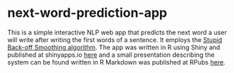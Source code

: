 # next-word-prediction-app

This is a simple interactive NLP web app that predicts the next word a user will write after writing the first words of a sentence.
It employs the [Stupid Back-off Smoothing algorithm](https://www.aclweb.org/anthology/D07-1090.pdf). The app was written in R using Shiny and published at shinyapps.io [here](https://eduardodelpeloso.shinyapps.io/WordPredict/) and a small presentation describing the system can be found written in R Markdown was published at RPubs [here](https://rpubs.com/eduardodelpeloso/213835).
